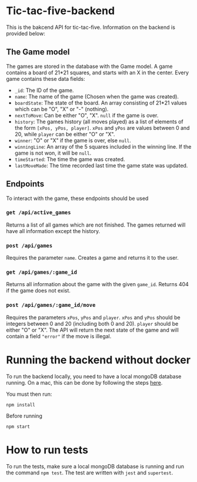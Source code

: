 # Tic-tac-five-backend
This is the bakcend API for tic-tac-five. Information on the backend is provided below:

## The Game model
The games are stored in the database with the Game model. A game contains a board of 21*21 squares, and starts with an X in the center. Every game contains these data fields:
- `_id`: The ID of the game.
- `name`: The name of the game (Chosen when the game was created).
- `boardState`: The state of the board. An array consisting of 21*21 values which can be "O", "X" or "-" (nothing).
- `nextToMove`: Can be either "O", "X". `null` if the game is over.
- `history`: The games history (all moves played) as a list of elements of the form `[xPos, yPos, player]`. `xPos` and `yPos` are values between 0 and 20, while `player` can be either "O" or "X".
- `winner`: "O" or "X" if the game is over, else `null`.
- `winningLine`: An array of the 5 squares included in the winning line. If the game is not won, it will be `null`.
- `timeStarted`: The time the game was created.
- `lastMoveMade`: The time recorded last time the game state was updated.
## Endpoints
To interact with the game, these endpoints should be used
### `get /api/active_games`
Returns a list of all games which are not finished. The games returned will have all information except the history.
### `post /api/games`
Requires the parameter `name`. Creates a game and returns it to the user.
### `get /api/games/:game_id`
Returns all information about the game with the given `game_id`. Returns 404 if the game does not exist.
### `post /api/games/:game_id/move`
Requires the parameters `xPos`, `yPos` and `player`. `xPos` and `yPos` should be integers between 0 and 20 (including both 0 and 20). `player` should be either "O" or "X". The API will return the next state of the game and will contain a field `"error"` if the move is illegal.

# Running the backend without docker
To run the backend locally, you need to have a local mongoDB database running. On a mac, this can be done by following the steps [here](https://github.com/mongodb/homebrew-brew).

You must then run:

```
npm install
```

Before running

```
npm start
```

# How to run tests
To run the tests, make sure a local mongoDB database is running and run the command `npm test`. The test are written with `jest` and `supertest`.
